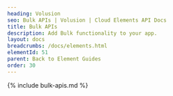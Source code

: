 ```yaml
---
heading: Volusion
seo: Bulk APIs | Volusion | Cloud Elements API Docs
title: Bulk APIs
description: Add Bulk functionality to your app.
layout: docs
breadcrumbs: /docs/elements.html
elementId: 51
parent: Back to Element Guides
order: 30
---
```


{% include bulk-apis.md %}
